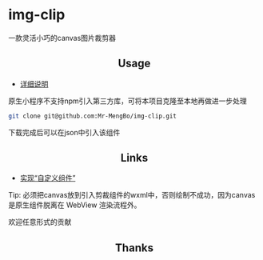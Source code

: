 <h1>img-clip</h1>
<p>一款灵活小巧的canvas图片裁剪器</p>
</div>

<h2 align="center"> Usage</h2>

- [详细说明](https://juejin.im/post/5bbea65c5188255c672ecf5d)

原生小程序不支持npm引入第三方库，可将本项目克隆至本地再做进一步处理

```bash
git clone git@github.com:Mr-MengBo/img-clip.git
```
下载完成后可以在json中引入该组件

<h2 align="center">Links</h2>


- [实现“自定义组件”](https://github.com/Mr-MengBo/MiniApp-module)

Tip: 必须把canvas放到引入剪裁组件的wxml中，否则绘制不成功，因为canvas是原生组件脱离在 WebView 渲染流程外。

欢迎任意形式的贡献

<h2 align="center">Thanks</h2>
